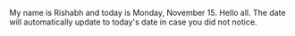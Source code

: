 My name is Rishabh and today is Monday, November 15. Hello all. The date will automatically update to today's date in case you did not notice.
